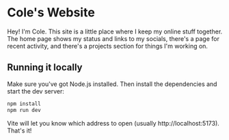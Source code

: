 # Cole's Website

Hey! I'm Cole. This site is a little place where I keep my online stuff together. The home page shows my status and links to my socials, there's a page for recent activity, and there's a projects section for things I'm working on.

## Running it locally

Make sure you've got Node.js installed. Then install the dependencies and start the dev server:

```bash
npm install
npm run dev
```

Vite will let you know which address to open (usually http://localhost:5173). That's it!
